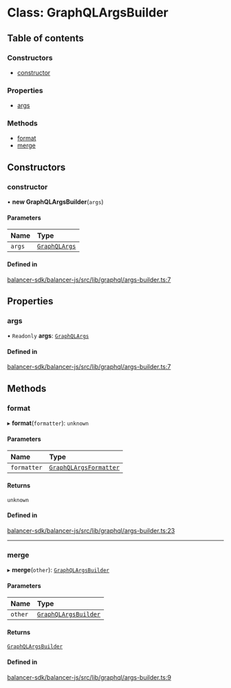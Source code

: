 # Class: GraphQLArgsBuilder

## Table of contents

### Constructors

- [constructor](GraphQLArgsBuilder.md#constructor)

### Properties

- [args](GraphQLArgsBuilder.md#args)

### Methods

- [format](GraphQLArgsBuilder.md#format)
- [merge](GraphQLArgsBuilder.md#merge)

## Constructors

### constructor

• **new GraphQLArgsBuilder**(`args`)

#### Parameters

| Name | Type |
| :------ | :------ |
| `args` | [`GraphQLArgs`](../interfaces/GraphQLArgs.md) |

#### Defined in

[balancer-sdk/balancer-js/src/lib/graphql/args-builder.ts:7](https://github.com/balancer-labs/balancer-sdk/blob/c094037b/balancer-js/src/lib/graphql/args-builder.ts#L7)

## Properties

### args

• `Readonly` **args**: [`GraphQLArgs`](../interfaces/GraphQLArgs.md)

#### Defined in

[balancer-sdk/balancer-js/src/lib/graphql/args-builder.ts:7](https://github.com/balancer-labs/balancer-sdk/blob/c094037b/balancer-js/src/lib/graphql/args-builder.ts#L7)

## Methods

### format

▸ **format**(`formatter`): `unknown`

#### Parameters

| Name | Type |
| :------ | :------ |
| `formatter` | [`GraphQLArgsFormatter`](../interfaces/GraphQLArgsFormatter.md) |

#### Returns

`unknown`

#### Defined in

[balancer-sdk/balancer-js/src/lib/graphql/args-builder.ts:23](https://github.com/balancer-labs/balancer-sdk/blob/c094037b/balancer-js/src/lib/graphql/args-builder.ts#L23)

___

### merge

▸ **merge**(`other`): [`GraphQLArgsBuilder`](GraphQLArgsBuilder.md)

#### Parameters

| Name | Type |
| :------ | :------ |
| `other` | [`GraphQLArgsBuilder`](GraphQLArgsBuilder.md) |

#### Returns

[`GraphQLArgsBuilder`](GraphQLArgsBuilder.md)

#### Defined in

[balancer-sdk/balancer-js/src/lib/graphql/args-builder.ts:9](https://github.com/balancer-labs/balancer-sdk/blob/c094037b/balancer-js/src/lib/graphql/args-builder.ts#L9)
